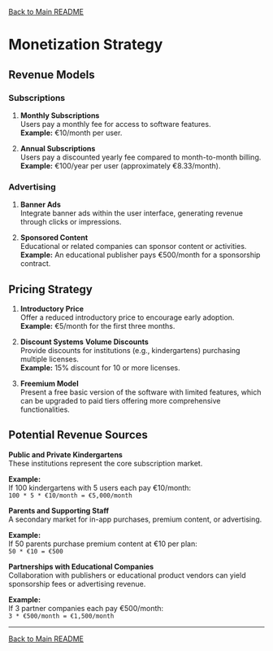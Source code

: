 [Back to Main README](../README.md)

# Monetization Strategy

## Revenue Models

### Subscriptions

1. **Monthly Subscriptions**  
    Users pay a monthly fee for access to software features.  
    **Example:** €10/month per user.
    
2. **Annual Subscriptions**  
    Users pay a discounted yearly fee compared to month-to-month billing.  
    **Example:** €100/year per user (approximately €8.33/month).
    
### Advertising

1. **Banner Ads**  
    Integrate banner ads within the user interface, generating revenue through clicks or impressions.
    
2. **Sponsored Content**  
    Educational or related companies can sponsor content or activities.  
    **Example:** An educational publisher pays €500/month for a sponsorship contract.
    

## Pricing Strategy

1. **Introductory Price**  
    Offer a reduced introductory price to encourage early adoption.  
    **Example:** €5/month for the first three months.
    
2. **Discount Systems**
	**Volume Discounts**  
        Provide discounts for institutions (e.g., kindergartens) purchasing multiple licenses.  
        **Example:** 15% discount for 10 or more licenses.
    
3. **Freemium Model**  
    Present a free basic version of the software with limited features, which can be upgraded to paid tiers offering more comprehensive functionalities.
    

## Potential Revenue Sources

**Public and Private Kindergartens**  
	These institutions represent the core subscription market.

**Example:**  
	If 100 kindergartens with 5 users each pay €10/month:  
	`100 * 5 * €10/month = €5,000/month`

**Parents and Supporting Staff**  
	A secondary market for in-app purchases, premium content, or advertising.

**Example:**  
	If 50 parents purchase premium content at €10 per plan:  
	`50 * €10 = €500`

**Partnerships with Educational Companies**  
	Collaboration with publishers or educational product vendors can yield sponsorship fees or advertising revenue.

**Example:**  
	If 3 partner companies each pay €500/month:  
	`3 * €500/month = €1,500/month`


---
[Back to Main README](../README.md)
